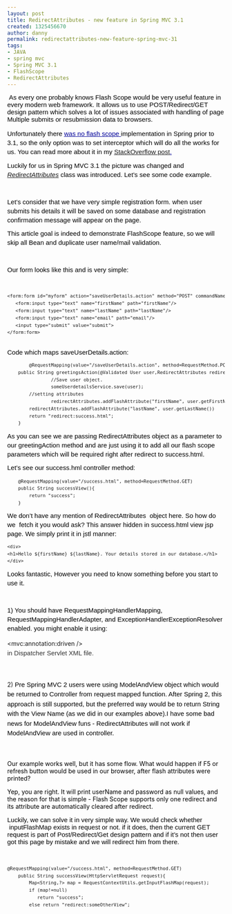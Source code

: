 ```yaml
---
layout: post
title: RedirectAttributes - new feature in Spring MVC 3.1
created: 1325456670
author: danny
permalink: redirectattributes-new-feature-spring-mvc-31
tags:
- JAVA
- spring mvc
- Spring MVC 3.1
- FlashScope
- RedirectAttributes
---
```

<p>&nbsp;<b id="internal-source-marker_0.21295745158568025" style="font-size: 75%; background-color: transparent; "><span style="font-size: 15px; font-family: Arial; color: rgb(0, 0, 0); background-color: transparent; font-weight: normal; text-decoration: none; vertical-align: baseline; white-space: pre-wrap; ">As every one probably knows Flash Scope would be very useful feature in every modern web framework. It allows us to use POST/Redirect/GET design pattern which solves a lot of issues associated with handling of page Multiple submits or resubmission data to browsers. </span></b></p>
<div>
<p style="font-size: 75%; line-height: 21px; "><b id="internal-source-marker_0.21295745158568025" style="background-color: transparent; "><span style="font-size: 15px; font-family: Arial; color: rgb(0, 0, 0); background-color: transparent; font-weight: normal; text-decoration: none; vertical-align: baseline; white-space: pre-wrap; ">Unfortunately there </span><a href="https://jira.springsource.org/browse/SPR-6464"><span style="font-size: 15px; font-family: Arial; color: rgb(0, 0, 153); background-color: transparent; font-weight: normal; text-decoration: underline; vertical-align: baseline; white-space: pre-wrap; ">was no flash scope </span></a><span style="font-size: 15px; font-family: Arial; color: rgb(0, 0, 0); background-color: transparent; font-weight: normal; text-decoration: none; vertical-align: baseline; white-space: pre-wrap; ">implementation in Spring prior to 3.1, so the only option was to set interceptor which will do all the works for us. You can read more about it in my&nbsp;</span><span style="font-size: 15px; font-family: Arial; color: rgb(0, 0, 153); background-color: transparent; font-weight: normal; text-decoration: underline; vertical-align: baseline; white-space: pre-wrap; "><a href="http://stackoverflow.com/a/5883270/225396">StackOverflow post</a>.</span></b></p>
<p style="font-size: 75%; line-height: 21px; "><b id="internal-source-marker_0.21295745158568025" style="background-color: transparent; "><span style="font-size: 15px; font-family: Arial; color: rgb(0, 0, 0); background-color: transparent; font-weight: normal; text-decoration: none; vertical-align: baseline; white-space: pre-wrap; ">Luckily for us in Spring MVC 3.1 the picture was changed and <a href="http://static.springsource.org/spring/docs/3.1.x/javadoc-api/org/springframework/web/servlet/mvc/support/RedirectAttributes.html"><em>RedirectAttributes</em></a> class was introduced. Let&rsquo;s see some code example.</span></b></p>
<p style="font-size: 75%; line-height: 21px; ">&nbsp;</p>
<p style="font-size: 75%; line-height: 21px; "><b id="internal-source-marker_0.21295745158568025" style="background-color: transparent; "><span style="font-size: 15px; font-family: Arial; color: rgb(0, 0, 0); background-color: transparent; font-weight: normal; text-decoration: none; vertical-align: baseline; white-space: pre-wrap; ">Let&rsquo;s consider that we have very simple registration form. when user submits his details it will be saved on some database and registration confirmation message will appear on the page. </span></b></p>
<p style="font-size: 75%; line-height: 21px; "><b id="internal-source-marker_0.21295745158568025" style="background-color: transparent; "><span style="font-size: 15px; font-family: Arial; color: rgb(0, 0, 0); background-color: transparent; font-weight: normal; text-decoration: none; vertical-align: baseline; white-space: pre-wrap; ">This article goal is indeed to demonstrate FlashScope feature, so we will skip all Bean and duplicate user name/mail validation. </span></b></p>
<p style="font-size: 75%; line-height: 21px; ">&nbsp;</p>
<p style="font-size: 75%; line-height: 21px; "><b id="internal-source-marker_0.21295745158568025" style="background-color: transparent; "><span style="font-size: 15px; font-family: Arial; color: rgb(0, 0, 0); background-color: transparent; font-weight: normal; text-decoration: none; vertical-align: baseline; white-space: pre-wrap; ">Our form looks like this and is very simple:</span></b></p>
<p style="font-size: 75%; line-height: 21px; ">&nbsp;</p>
<pre title="code" class="brush: xhtml;" style="line-height: 160%; font-size: 75%; ">
&lt;form:form id=&quot;myform&quot; action=&quot;saveUserDetails.action&quot; method=&quot;POST&quot; commandName=&quot;user&quot;&gt;
   &lt;form:input type=&quot;text&quot; name=&quot;firstName&quot; path=&quot;firstName&quot;/&gt;
   &lt;form:input type=&quot;text&quot; name=&quot;lastName&quot; path=&quot;lastName&quot;/&gt;
   &lt;form:input type=&quot;text&quot; name=&quot;email&quot; path=&quot;email&quot;/&gt;
   &lt;input type=&quot;submit&quot; value=&quot;submit&quot;&gt;
&lt;/form:form&gt;
<br type="_moz" /></pre>
<p style="font-size: 75%; line-height: 21px; "><b id="internal-source-marker_0.21295745158568025" style="background-color: transparent; "><span style="font-size: 15px; font-family: Arial; color: rgb(0, 0, 0); background-color: transparent; font-weight: normal; text-decoration: none; vertical-align: baseline; white-space: pre-wrap; ">Code which maps saveUserDetails.action:</span></b></p>
<pre title="code" class="brush: java;" style="line-height: 160%; font-size: 75%; ">
        @RequestMapping(value=&quot;/saveUserDetails.action&quot;, method=RequestMethod.POST)
	public String greetingsAction(@Validated User user,RedirectAttributes redirectAttributes){
                //Save user object.
                someUserdetailsService.save(user);
		//setting attributes 
                redirectAttributes.addFlashAttribute(&quot;firstName&quot;, user.getFirstName());
		redirectAttributes.addFlashAttribute(&quot;lastName&quot;, user.getLastName())
		return &quot;redirect:success.html&quot;;
	}</pre>
<p style="font-size: 75%; line-height: 21px; "><b id="internal-source-marker_0.21295745158568025" style="background-color: transparent; "><span style="font-size: 15px; font-family: Arial; color: rgb(0, 0, 0); background-color: transparent; font-weight: normal; text-decoration: none; vertical-align: baseline; white-space: pre-wrap; ">As you can see we are passing RedirectAttributes object as a parameter to our greetingAction method and are just using it to add all our flash scope parameters which will be required right after redirect to success.html.</span></b></p>
<p style="font-size: 75%; line-height: 21px; "><b id="internal-source-marker_0.21295745158568025" style="background-color: transparent; "><span style="font-size: 15px; font-family: Arial; color: rgb(0, 0, 0); background-color: transparent; font-weight: normal; text-decoration: none; vertical-align: baseline; white-space: pre-wrap; ">Let&rsquo;s see our success.hml controller method:</span></b>&nbsp;</p>
<pre title="code" class="brush: java;" style="line-height: 160%; font-size: 75%; ">
	@RequestMapping(value=&quot;/success.html&quot;, method=RequestMethod.GET)
	public String successView(){
		return &quot;success&quot;;
	}</pre>
<p style="font-size: 75%; line-height: 21px; "><b id="internal-source-marker_0.21295745158568025" style="background-color: transparent; "><span style="font-size: 15px; font-family: Arial; color: rgb(0, 0, 0); background-color: transparent; font-weight: normal; text-decoration: none; vertical-align: baseline; white-space: pre-wrap; ">We don&rsquo;t have any mention of RedirectAttributes &nbsp;object here. So how do we &nbsp;fetch it you would ask? This answer hidden in success.html view jsp page. We simply print it in jstl manner:</span></b></p>
<pre title="code" class="brush: java;" style="line-height: 160%; font-size: 75%; ">
&lt;div&gt;
&lt;h1&gt;Hello ${firstName} ${lastName}. Your details stored in our database.&lt;/h1&gt; 
&lt;/div&gt;<br /></pre>
<p style="font-size: 75%; line-height: 21px; "><b id="internal-source-marker_0.21295745158568025" style="background-color: transparent; "><span style="font-size: 15px; font-family: Arial; color: rgb(0, 0, 0); background-color: transparent; font-weight: normal; text-decoration: none; vertical-align: baseline; white-space: pre-wrap; ">Looks fantastic, However you need to know something before you start to use it.</span></b></p>
<p style="font-size: 75%; line-height: 21px; "><font color="#333399"><br />
</font></p>
<p style="font-size: 75%; line-height: 21px; "><b id="internal-source-marker_0.21295745158568025"><span style="font-size: 15px; font-family: Arial; color: rgb(0, 0, 0); font-weight: normal; text-decoration: none; vertical-align: baseline; white-space: pre-wrap; ">1) </span></b><span style="color: rgb(0, 0, 0); "><b id="internal-source-marker_0.21295745158568025"><span style="font-size: 15px; font-family: Arial; font-weight: normal; text-decoration: none; vertical-align: baseline; white-space: pre-wrap; ">You should have RequestMappingHandlerMapping, RequestMappingHandlerAdapter, and ExceptionHandlerExceptionResolver enabled. you might enable it using:</span></b></span></p>
<p style="line-height: 160%; ">&lt;mvc:annotation:driven /&gt; <br />
<b id="internal-source-marker_0.21295745158568025" style="background-color: transparent; "><span style="font-size: 15px; font-family: Arial; color: rgb(51, 51, 51); background-color: transparent; font-weight: normal; text-decoration: none; vertical-align: baseline; white-space: pre-wrap; ">in Dispatcher Servlet XML file.&nbsp;&nbsp; </span></b><b id="internal-source-marker_0.21295745158568025" style="background-color: transparent; "><span style="font-size: 15px; font-family: Arial; color: rgb(51, 51, 51); background-color: transparent; font-weight: normal; text-decoration: none; vertical-align: baseline; white-space: pre-wrap; "> </span></b></p>
<p style="line-height: 160%; ">&nbsp;</p>
<p style="line-height: 160%; ">2)<span style="color: rgb(0, 0, 0); ">&nbsp;<b id="internal-source-marker_0.21295745158568025" style="background-color: transparent; line-height: 160%; "><span style="font-size: 15px; font-family: Arial; background-color: transparent; font-weight: normal; text-decoration: none; vertical-align: baseline; white-space: pre-wrap; ">Pre Spring MVC 2 users were using ModelAndView object which would be returned to Controller from request mapped function. After Spring 2, this approach is still supported, but the preferred way would be to return String with the View Name (as we did in our examples above).</span></b><b id="internal-source-marker_0.21295745158568025" style="background-color: transparent; line-height: 160%; "><span style="font-size: 15px; font-family: Arial; background-color: transparent; font-weight: normal; text-decoration: none; vertical-align: baseline; white-space: pre-wrap; ">I have some bad news for ModelAndView funs - RedirectAttributes will not work if ModelAndView are used in controller. &nbsp;</span></b></span></p>
<p style="line-height: 160%; ">&nbsp;</p>
<div>
<p><span style="color: rgb(0, 0, 0); ">Our example works well, but it has some flow. What would happen if F5 or refresh button would be used in our browser, after flash attributes were printed?&nbsp;</span></p>
<p><span style="color: rgb(0, 0, 0); ">Yep, you are right. It will print userName and password as null values, and the reason for that is simple - Flash Scope supports only one redirect and its attribute are automatically cleared after redirect.&nbsp;</span></p>
<p><b id="internal-source-marker_0.21295745158568025" style="background-color: transparent; "><span style="font-size: 15px; font-family: Arial; color: rgb(0, 0, 0); background-color: transparent; font-weight: normal; text-decoration: none; vertical-align: baseline; white-space: pre-wrap; ">Luckily, we can solve it in very simple way. We would check whether &nbsp;inputFlashMap exists in request or not. if it does, then the current GET request is part of Post/Redirect/Get design pattern and if it&rsquo;s not then user got this page by mistake and we will redirect him from there. </span></b></p>
<p>&nbsp;</p>
</div>
<pre title="code" class="brush: java;" style="line-height: 160%; font-size: 75%; ">
@RequestMapping(value=&quot;/success.html&quot;, method=RequestMethod.GET)
	public String successView(HttpServletRequest request){
		Map&lt;String,?&gt; map = RequestContextUtils.getInputFlashMap(request); 
		if (map!=null)
		   return &quot;success&quot;;
		else return &quot;redirect:someOtherView&quot;;&nbsp;</pre>
</div>
<p>&nbsp;</p>
